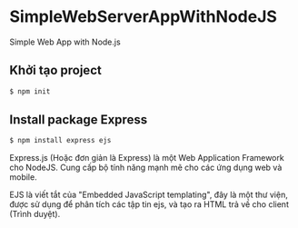 # SimpleWebServerAppWithNodeJS
Simple Web App with Node.js

## Khởi tạo project

```sh
$ npm init
```
## Install package Express

```sh
$ npm install express ejs
```

Express.js (Hoặc đơn giản là Express) là một Web Application Framework cho NodeJS. Cung cấp bộ tính năng mạnh mẽ cho các ứng dụng web và mobile.

EJS là viết tắt của "Embedded JavaScript templating", đây là một thư viện, được sử dụng để phân tích các tập tin ejs, và tạo ra HTML trả về cho client (Trình duyệt).

